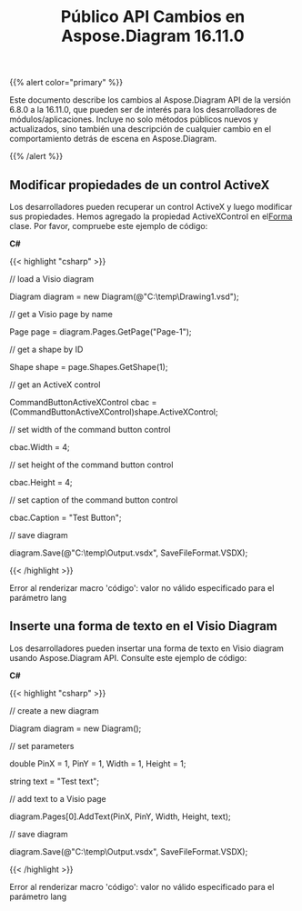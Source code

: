 ﻿---
title: Público API Cambios en Aspose.Diagram 16.11.0
type: docs
weight: 20
url: /es/net/public-api-changes-in-aspose-diagram-16-11-0/
---
{{% alert color="primary" %}} 

Este documento describe los cambios al Aspose.Diagram API de la versión 6.8.0 a la 16.11.0, que pueden ser de interés para los desarrolladores de módulos/aplicaciones. Incluye no solo métodos públicos nuevos y actualizados, sino también una descripción de cualquier cambio en el comportamiento detrás de escena en Aspose.Diagram.

{{% /alert %}} 
## **Modificar propiedades de un control ActiveX**
 Los desarrolladores pueden recuperar un control ActiveX y luego modificar sus propiedades. Hemos agregado la propiedad ActiveXControl en el[Forma](http://www.aspose.com/api/net/diagram/aspose.diagram/shape) clase. Por favor, compruebe este ejemplo de código:

**C#**

{{< highlight "csharp" >}}

 // load a Visio diagram

Diagram diagram = new Diagram(@"C:\temp\Drawing1.vsd");

// get a Visio page by name

Page page = diagram.Pages.GetPage("Page-1");

// get a shape by ID

Shape shape = page.Shapes.GetShape(1);

// get an ActiveX control

CommandButtonActiveXControl cbac = (CommandButtonActiveXControl)shape.ActiveXControl;

// set width of the command button control

cbac.Width = 4;

// set height of the command button control

cbac.Height = 4;

// set caption of the command button control

cbac.Caption = "Test Button";

// save diagram

diagram.Save(@"C:\temp\Output.vsdx", SaveFileFormat.VSDX);

{{< /highlight >}}

Error al renderizar macro 'código': valor no válido especificado para el parámetro lang
## **Inserte una forma de texto en el Visio Diagram**
Los desarrolladores pueden insertar una forma de texto en Visio diagram usando Aspose.Diagram API. Consulte este ejemplo de código:

**C#**

{{< highlight "csharp" >}}

 // create a new diagram

Diagram diagram = new Diagram();

// set parameters

double PinX = 1, PinY = 1, Width = 1, Height = 1;

string text = "Test text";

// add text to a Visio page

diagram.Pages[0].AddText(PinX, PinY, Width, Height, text);

// save diagram 

diagram.Save(@"C:\temp\Output.vsdx", SaveFileFormat.VSDX);

{{< /highlight >}}

Error al renderizar macro 'código': valor no válido especificado para el parámetro lang
